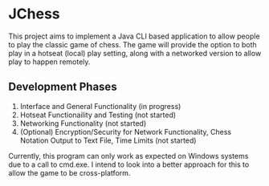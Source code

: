 # JChess
This project aims to implement a Java CLI based application to allow people to play the classic game of chess. The game will provide the option to both play in a hotseat (local) play setting, along with a networked version to allow play to happen remotely.

## Development Phases
1. Interface and General Functionality (in progress)
2. Hotseat Functionaility and Testing (not started)
3. Networking Functionality (not started)
4. (Optional) Encryption/Security for Network Functionality, Chess Notation Output to Text File, Time Limits (not started)

Currently, this program can only work as expected on Windows systems due to a call to cmd.exe. I intend to look into a better approach for this to allow the game to be cross-platform.
